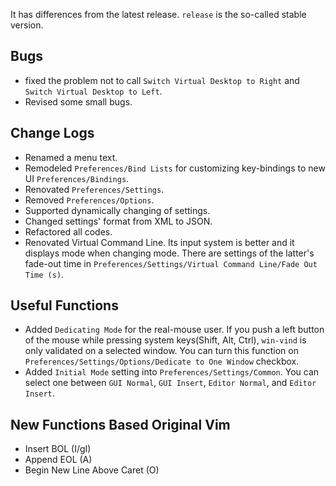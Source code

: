 It has differences from the latest release.
`release` is the so-called stable version.

## Bugs
- fixed the problem not to call `Switch Virtual Desktop to Right` and `Switch Virtual Desktop to Left`.
- Revised some small bugs.

## Change Logs
- Renamed a menu text.
- Remodeled `Preferences/Bind Lists` for customizing key-bindings to new UI `Preferences/Bindings`.
- Renovated `Preferences/Settings`.
- Removed `Preferences/Options`.
- Supported dynamically changing of settings.
- Changed settings' format from XML to JSON.
- Refactored all codes.
- Renovated Virtual Command Line. Its input system is better and it displays mode when changing mode. There are settings of the latter's fade-out time in `Preferences/Settings/Virtual Command Line/Fade Out Time (s)`.

## Useful Functions
- Added `Dedicating Mode` for the real-mouse user. If you push a left button of the mouse while pressing system keys(Shift, Alt, Ctrl), `win-vind` is only validated on a selected window. You can turn this function on `Preferences/Settings/Options/Dedicate to One Window` checkbox.
- Added `Initial Mode` setting into `Preferences/Settings/Common`. You can select one between `GUI Normal`, `GUI Insert`, `Editor Normal`, and `Editor Insert`.

## New Functions Based Original Vim
- Insert BOL (I/gI)
- Append EOL (A)
- Begin New Line Above Caret (O)